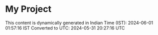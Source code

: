 # My Project

This content is dynamically generated in Indian Time (IST): 2024-06-01 01:57:16 IST
Converted to UTC: 2024-05-31 20:27:16 UTC
